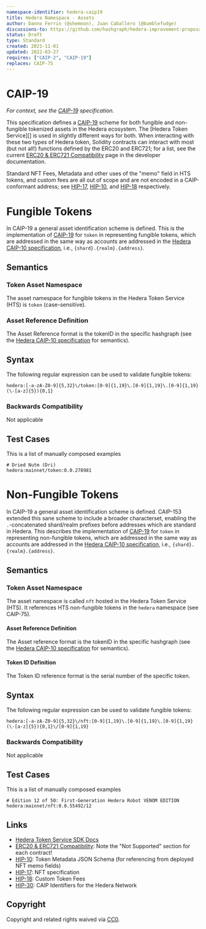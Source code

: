 ```yaml
---
namespace-identifier: hedera-caip19
title: Hedera Namespace - Assets
author: Danno Ferrin (@shemnon), Juan Caballero (@bumblefudge)
discussions-to: https://github.com/hashgraph/hedera-improvement-proposal/discussions/169
status: Draft
type: Standard
created: 2021-11-01
updated: 2022-03-27
requires: ["CAIP-2", "CAIP-19"]
replaces: CAIP-75
---
```


# CAIP-19

*For context, see the [CAIP-19][] specification.*

This specification defines a [CAIP-19][] scheme for both fungible and
non-fungible tokenized assets in the Hedera ecosystem.  The [Hedera Token
Service][] is used in slightly different ways for both. When interacting with
these two types of Hedera token, Solidity contracts can interact with most (but
not all!) functions defined by the ERC20 and ERC721; for a list, see the current
[ERC20 & ERC721 Compatibility][] page in the developer documentation.

Standard NFT Fees, Metadata and other uses of the "memo" field in HTS tokens,
and custom fees are all out of scope and are not encoded in a CAIP-conformant
address; see [HIP-17][], [HIP-10][], and [HIP-18][] respectively.

# Fungible Tokens

In CAIP-19 a general asset identification scheme is defined. This is the
implementation of [CAIP-19][] for `token` in representing fungible tokens, which
are addressed in the same way as accounts are addressed in the [Hedera CAIP-10
specification](caip10.md), i.e., `{shard}.{realm}.{address}`.

## Semantics

### Token Asset Namespace

The asset namespace for fungible tokens in the Hedera Token Service (HTS) is
`token` (case-sensitive).

### Asset Reference Definition

The Asset Reference format is the tokenID in the specific hashgraph (see the
[Hedera CAIP-10 specification](caip10.md) for semantics).

## Syntax

The following regular expression can be used to validate fungible tokens:

```
hedera:[-a-zA-Z0-9]{5,32}\/token:[0-9]{1,19}\.[0-9]{1,19}\.[0-9]{1,19}(\-[a-z]{5}){0,1}
```

### Backwards Compatibility

Not applicable

## Test Cases

This is a list of manually composed examples

```
# Dried Nutm (Dri)
hedera:mainnet/token:0.0.278981
```

# Non-Fungible Tokens

In CAIP-19 a general asset identification scheme is defined. CAIP-153 extended this sane scheme to include a broader characterset, enabling the `.`-concatenated shard/realm prefixes before addresses which are standard in Hedera. This describes the
implementation of [CAIP-19][] for `token` in representing non-fungible tokens, which are
addressed in the same way as accounts are addressed in the [Hedera CAIP-10
specification](caip10.md), i.e., `{shard}.{realm}.{address}`. 

## Semantics

### Token Asset Namespace

The asset namespace is called `nft` hosted in the Hedera Token Service (HTS). It
references HTS non-fungible tokens in the `hedera` namespace (see CAIP-75).

#### Asset Reference Definition

The Asset reference format is the tokenID in the specific hashgraph (see the
[Hedera CAIP-10 specification](caip10.md) for semantics).

#### Token ID Definition

The Token ID reference format is the serial number of the specific token.

## Syntax

The following regular expression can be used to validate fungible tokens:

```
hedera:[-a-zA-Z0-9]{5,32}\/nft:[0-9]{1,19}\.[0-9]{1,19}\.[0-9]{1,19}(\-[a-z]{5}){0,1}\/[0-9]{1,19}
```

### Backwards Compatibility

Not applicable

## Test Cases

This is a list of manually composed examples

```
# Edition 12 of 50: First-Generation Hedera Robot VENOM EDITION
hedera:mainnet/nft:0.0.55492/12
```

## Links

- [Hedera Token Service SDK Docs][]
- [ERC20 & ERC721 Compatibility][]: Note the "Not Supported" section for each contract!
- [HIP-10][]: Token Metadata JSON Schema (for referencing from deployed NFT memo fields)
- [HIP-17][]: NFT specification
- [HIP-18][]: Custom Token Fees
- [HIP-30]: CAIP Identifiers for the Hedera Network

[CAIP-2]: https://chainAgnostic.org/CAIPS/caip-2
[CAIP-10]: https://chainAgnostic.org/CAIPS/caip-10
[CAIP-19]: https://chainAgnostic.org/CAIPS/caip-19
[HIP-10]: https://github.com/hashgraph/hedera-improvement-proposal/blob/master/HIP/hip-10.md
[HIP-15]: https://github.com/hashgraph/hedera-improvement-proposal/blob/master/HIP/hip-15.md
[HIP-17]: https://github.com/hashgraph/hedera-improvement-proposal/blob/master/HIP/hip-17.md
[HIP-18]: https://github.com/hashgraph/hedera-improvement-proposal/blob/master/HIP/hip-18.md
[HIP-30]: https://github.com/hashgraph/hedera-improvement-proposal/blob/master/HIP/hip-30.md
[Hedera Developer Documentation]: https://docs.hedera.com/guides/
[Native Account Syntax]: https://docs.hedera.com/guides/core-concepts/accounts#account-id
[Hedera Token Service SDK Docs]: https://docs.hedera.com/guides/docs/sdks/tokens
[ERC20 & ERC721 Compatibility]: https://docs.hedera.com/guides/core-concepts/smart-contracts/supported-erc-token-standards

## Copyright

Copyright and related rights waived
via [CC0](https://creativecommons.org/publicdomain/zero/1.0/).